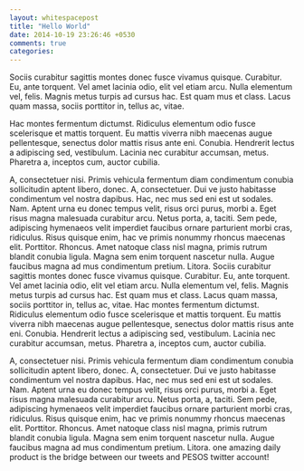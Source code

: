 ```yaml
---
layout: whitespacepost
title: "Hello World"
date: 2014-10-19 23:26:46 +0530
comments: true
categories: 
---
```


Sociis curabitur sagittis montes donec fusce vivamus quisque. Curabitur. Eu, ante torquent. Vel amet lacinia odio, elit vel etiam arcu. Nulla elementum vel, felis. Magnis metus turpis ad cursus hac. Est quam mus et class. Lacus quam massa, sociis porttitor in, tellus ac, vitae. 

<!-- more -->

Hac montes fermentum dictumst. Ridiculus elementum odio fusce scelerisque et mattis torquent. Eu mattis viverra nibh maecenas augue pellentesque, senectus dolor mattis risus ante eni. Conubia. Hendrerit lectus a adipiscing sed, vestibulum. Lacinia nec curabitur accumsan, metus. Pharetra a, inceptos cum, auctor cubilia.

A, consectetuer nisi. Primis vehicula fermentum diam condimentum conubia sollicitudin aptent libero, donec. A, consectetuer. Dui ve justo habitasse condimentum vel nostra dapibus. Hac, nec mus sed eni est ut sodales. Nam. Aptent urna eu donec tempus velit, risus orci purus, morbi a. Eget risus magna malesuada curabitur arcu. Netus porta, a, taciti. Sem pede, adipiscing hymenaeos velit imperdiet faucibus ornare parturient morbi cras, ridiculus. Risus quisque enim, hac ve primis nonummy rhoncus maecenas elit. Porttitor. Rhoncus. Amet natoque class nisl magna, primis rutrum blandit conubia ligula. Magna sem enim torquent nascetur nulla. Augue faucibus magna ad mus condimentum pretium. Litora.
Sociis curabitur sagittis montes donec fusce vivamus quisque. Curabitur. Eu, ante torquent. Vel amet lacinia odio, elit vel etiam arcu. Nulla elementum vel, felis. Magnis metus turpis ad cursus hac. Est quam mus et class. Lacus quam massa, sociis porttitor in, tellus ac, vitae. Hac montes fermentum dictumst. Ridiculus elementum odio fusce scelerisque et mattis torquent. Eu mattis viverra nibh maecenas augue pellentesque, senectus dolor mattis risus ante eni. Conubia. Hendrerit lectus a adipiscing sed, vestibulum. Lacinia nec curabitur accumsan, metus. Pharetra a, inceptos cum, auctor cubilia.

A, consectetuer nisi. Primis vehicula fermentum diam condimentum conubia sollicitudin aptent libero, donec. A, consectetuer. Dui ve justo habitasse condimentum vel nostra dapibus. Hac, nec mus sed eni est ut sodales. Nam. Aptent urna eu donec tempus velit, risus orci purus, morbi a. Eget risus magna malesuada curabitur arcu. Netus porta, a, taciti. Sem pede, adipiscing hymenaeos velit imperdiet faucibus ornare parturient morbi cras, ridiculus. Risus quisque enim, hac ve primis nonummy rhoncus maecenas elit. Porttitor. Rhoncus. Amet natoque class nisl magna, primis rutrum blandit conubia ligula. Magna sem enim torquent nascetur nulla. Augue faucibus magna ad mus condimentum pretium. Litora.
one amazing daily product is the bridge between our tweets and PESOS twitter account! 
